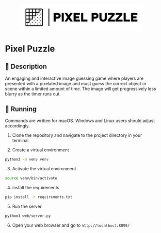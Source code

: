 <div align="center">
  <img src="static/imgs/Pixel_Puzzle_Logo_Rectangle.jpg" alt="Pixel Puzzle Logo" width="400"/>
</div>

# Pixel Puzzle

## 📝 Description

An engaging and interactive image guessing game where players are presented with a pixelated image and must guess the correct object or scene within a limited amount of time. The image will get progressively less blurry as the timer runs out.

## 🏃 Running

Commands are written for macOS. Windows and Linux users should adjust accordingly.

1. Clone the repository and navigate to the project directory in your terminal

2. Create a virtual environment

```bash
python3 -m venv venv
```

3. Activate the virtual environment

```bash
source venv/bin/activate
```

4. Install the requirements

```bash
pip install -r requirements.txt
```

5. Run the server

```bash
python3 web/server.py
```

6. Open your web browser and go to `http://localhost:8090/`
